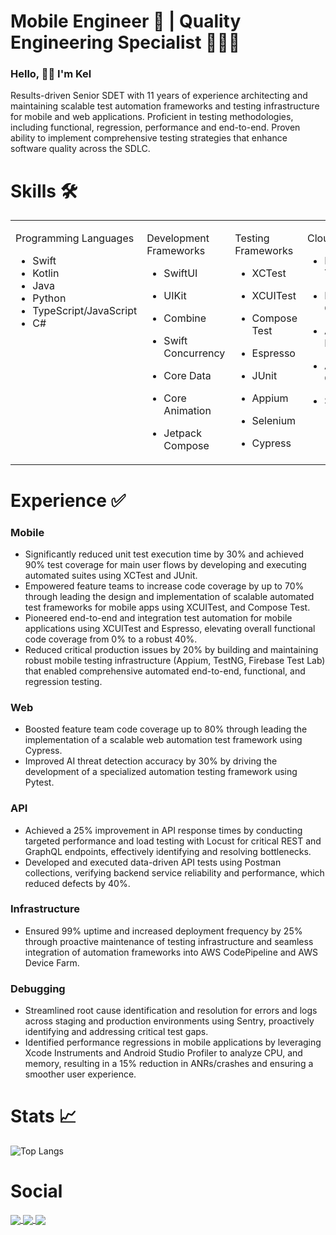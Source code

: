 <h1 align="left"> Mobile Engineer 📱 |  Quality Engineering Specialist 👨🏽‍💻 </h1>

### Hello, 👋🏼 I'm Kel 

Results-driven Senior SDET with 11 years of experience architecting and maintaining scalable test automation frameworks and testing infrastructure for mobile and web applications. Proficient in testing methodologies, including functional, regression, performance and end-to-end. Proven ability to implement comprehensive testing strategies that enhance software quality across the SDLC.

# Skills 🛠️

<table style="table-layout: fixed; width: 100%;">
  <tr>
    <td valign="top" width="33%">

Programming Languages
- Swift
- Kotlin
- Java
- Python
- TypeScript/JavaScript
- C#
    </td>
    <td valign="top" width="33%">

Development Frameworks
- SwiftUI
- UIKit
- Combine
- Swift Concurrency
- Core Data
- Core Animation
- Jetpack Compose

    </td>
    <td valign="top" width="33%">

Testing Frameworks
- XCTest
- XCUITest
- Compose Test
- Espresso
- JUnit
- Appium
- Selenium
- Cypress


    </td>    

    <td valign="top" width="33%">

Cloud Services
- Firebase Test Lab
- Firebase Crashlytics
- AWS Device Farm
- AWS CodePipeline
- SauceLabs

    </td>

    <td valign="top" width="33%">

Tools
- Sentry
- Datadog
- Xcode Instruments
- Android Studio Profiler
- Postman
- Docker
- PostgreSQL

    </td>
</table>


# Experience ✅

### Mobile
- Significantly reduced unit test execution time by 30% and achieved 90% test coverage for main user flows by developing and executing automated suites using XCTest and JUnit.
- Empowered feature teams to increase code coverage by up to 70% through leading the design and implementation of scalable automated test frameworks for mobile apps using XCUITest, and Compose Test.
- Pioneered end-to-end and integration test automation for mobile applications using XCUITest and Espresso, elevating overall functional code coverage from 0% to a robust 40%.
- Reduced critical production issues by 20% by building and maintaining robust mobile testing infrastructure (Appium, TestNG, Firebase Test Lab) that enabled comprehensive automated end-to-end, functional, and regression testing.

### Web
- Boosted feature team code coverage up to 80% through leading the implementation of a scalable web automation test framework using Cypress.
- Improved AI threat detection accuracy by 30% by driving the development of a specialized automation testing framework using Pytest.

### API
- Achieved a 25% improvement in API response times by conducting targeted performance and load testing with Locust for critical REST and GraphQL endpoints, effectively identifying and resolving bottlenecks.
- Developed and executed data-driven API tests using Postman collections, verifying backend service reliability and performance, which reduced defects by 40%.

### Infrastructure
- Ensured 99% uptime and increased deployment frequency by 25% through proactive maintenance of testing infrastructure and seamless integration of automation frameworks into AWS CodePipeline and AWS Device Farm.

### Debugging
- Streamlined root cause identification and resolution for errors and logs across staging and production environments using Sentry, proactively identifying and addressing critical test gaps.
- Identified performance regressions in mobile applications by leveraging Xcode Instruments and Android Studio Profiler to analyze CPU, and memory, resulting in a 15% reduction in ANRs/crashes and ensuring a smoother user experience.


# Stats 📈

![Top Langs](https://github-readme-stats.vercel.app/api/top-langs/?username=KelCodesStuff&theme=gotham)

# Social

<p align="left">
  <a href="https://linkedin.com/in/kelcodes" > <img align="center" src="https://img.icons8.com/color/50/linkedin.png"/> </a>
  <a href="https://twitter.com/kelcodesstuff" > <img align="center" src="https://img.icons8.com/color/50/twitter.png"/> </a>
  <a href="https://twitch.com/kelcodes" > <img align="center" src="https://img.icons8.com/color/50/twitch.png"/> </a>
</p>
